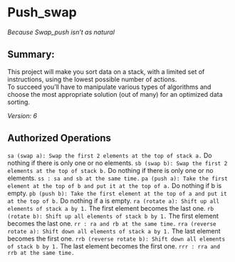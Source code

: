# Push_swap

*Because Swap_push isn’t as natural*

## Summary:
This project will make you sort data on a stack, with a limited set of instructions, using the lowest possible number of actions. </br>
To succeed you’ll have to manipulate various types of algorithms and choose the most appropriate solution (out of many) for an optimized data sorting.</br>

*Version: 6*

## Authorized Operations
`sa (swap a): Swap the first 2 elements at the top of stack a.`
Do nothing if there is only one or no elements.
`sb (swap b): Swap the first 2 elements at the top of stack b.`
Do nothing if there is only one or no elements.
`ss : sa and sb at the same time.`
`pa (push a): Take the first element at the top of b and put it at the top of a.`
Do nothing if b is empty.
`pb (push b): Take the first element at the top of a and put it at the top of b.`
Do nothing if a is empty.
`ra (rotate a): Shift up all elements of stack a by 1.`
The first element becomes the last one.
`rb (rotate b): Shift up all elements of stack b by 1.`
The first element becomes the last one.
`rr : ra and rb at the same time.`
`rra (reverse rotate a): Shift down all elements of stack a by 1.`
The last element becomes the first one.
`rrb (reverse rotate b): Shift down all elements of stack b by 1.`
The last element becomes the first one.
`rrr : rra and rrb at the same time.`